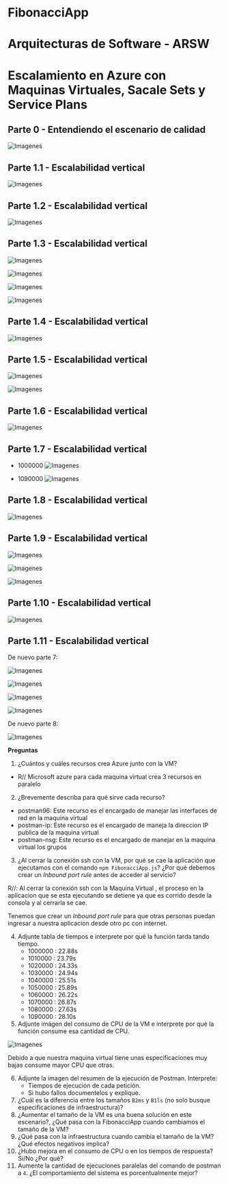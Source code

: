 # FibonacciApp

# Arquitecturas de Software - ARSW

# Escalamiento en Azure con Maquinas Virtuales, Sacale Sets y Service Plans

## Parte 0 - Entendiendo el escenario de calidad

![Imagenes](https://github.com/checho1998/FibonacciApp/blob/master/Imagenes/primera.PNG)

## Parte 1.1 - Escalabilidad vertical

![Imagenes](https://github.com/checho1998/FibonacciApp/blob/master/Imagenes/segunda.PNG)

## Parte 1.2 - Escalabilidad vertical

![Imagenes](https://github.com/checho1998/FibonacciApp/blob/master/Imagenes/tercera.PNG)

## Parte 1.3 - Escalabilidad vertical

![Imagenes](https://github.com/checho1998/FibonacciApp/blob/master/Imagenes/cuartaA.PNG)

![Imagenes](https://github.com/checho1998/FibonacciApp/blob/master/Imagenes/cuartaB.PNG)

![Imagenes](https://github.com/checho1998/FibonacciApp/blob/master/Imagenes/cuartaC.PNG)

![Imagenes](https://github.com/checho1998/FibonacciApp/blob/master/Imagenes/cuartaD.PNG)

## Parte 1.4 - Escalabilidad vertical

![Imagenes](https://github.com/checho1998/FibonacciApp/blob/master/Imagenes/quinta.PNG)


## Parte 1.5 - Escalabilidad vertical

![Imagenes](https://github.com/checho1998/FibonacciApp/blob/master/Imagenes/sextaA.PNG)


![Imagenes](https://github.com/checho1998/FibonacciApp/blob/master/Imagenes/sextaB.PNG)

## Parte 1.6 - Escalabilidad vertical

![Imagenes](https://github.com/checho1998/FibonacciApp/blob/master/Imagenes/septima.PNG)

## Parte 1.7 - Escalabilidad vertical

- 1000000
![Imagenes](https://github.com/checho1998/FibonacciApp/blob/master/Imagenes/octavaA.PNG)

- 1090000
![Imagenes](https://github.com/checho1998/FibonacciApp/blob/master/Imagenes/octavaB.PNG)

## Parte 1.8 - Escalabilidad vertical

![Imagenes](https://github.com/checho1998/FibonacciApp/blob/master/Imagenes/novena.PNG)

## Parte 1.9 - Escalabilidad vertical

![Imagenes](https://github.com/checho1998/FibonacciApp/blob/master/Imagenes/diez.PNG)

![Imagenes](https://github.com/checho1998/FibonacciApp/blob/master/Imagenes/diezB.PNG)

![Imagenes](https://github.com/checho1998/FibonacciApp/blob/master/Imagenes/diezC.PNG)

## Parte 1.10 - Escalabilidad vertical

![Imagenes](https://github.com/checho1998/FibonacciApp/blob/master/Imagenes/size.PNG)

## Parte 1.11 - Escalabilidad vertical

De nuevo parte 7:
 
![Imagenes](https://github.com/checho1998/FibonacciApp/blob/master/Imagenes/1010000Mejorado.PNG)


![Imagenes](https://github.com/checho1998/FibonacciApp/blob/master/Imagenes/1030000M.PNG)


![Imagenes](https://github.com/checho1998/FibonacciApp/blob/master/Imagenes/1050000M.PNG)


![Imagenes](https://github.com/checho1998/FibonacciApp/blob/master/Imagenes/1090000M.PNG)

De nuevo parte 8: 


![Imagenes](https://github.com/checho1998/FibonacciApp/blob/master/Imagenes/mejorado.PNG)


**Preguntas**

1. ¿Cuántos y cuáles recursos crea Azure junto con la VM?

 - R// Microsoft azure para cada maquina virtual crea 3 recursos en paralelo
 
2. ¿Brevemente describa para qué sirve cada recurso?

 - postman96: Este recurso es el encargado de manejar las interfaces de red en la maquina virtual
 - postman-ip: Este recurso es el encargado de maneja la direccion IP publica de la maquina virtual 
 - postman-nsg: Este recurso es el encargado de manejar en la maquina virtual los grupos
 
 
3. ¿Al cerrar la conexión ssh con la VM, por qué se cae la aplicación que ejecutamos con el comando `npm FibonacciApp.js`? ¿Por qué debemos crear un *Inbound port rule* antes de acceder al servicio?
 
 R//:  Al cerrar la conexión ssh con la Maquina Virtual , el proceso en la aplicacion que se esta ejecutando se detiene ya que es   corrido desde la consola y al cerrarla se cae.
 
 Tenemos que crear un *Inbound port rule* para que otras personas puedan ingresar a nuestra aplicacion desde otro pc con internet.
 
4. Adjunte tabla de tiempos e interprete por qué la función tarda tando tiempo.
   - 1000000 : 22.88s
   - 1010000 : 23.79s
   - 1020000 : 24.33s
   - 1030000 : 24.94s
   - 1040000 : 25.51s
   - 1050000 : 25.89s
   - 1060000 : 26.22s
   - 1070000 : 26.87s
   - 1080000 : 27.63s
   - 1090000 : 28.10s
5. Adjunte imágen del consumo de CPU de la VM e interprete por qué la función consume esa cantidad de CPU.

![Imagenes](https://github.com/checho1998/FibonacciApp/blob/master/Imagenes/dese.PNG)

 Debido a que nuestra maquina virtual tiene unas especificaciones muy bajas consume mayor CPU que otras.
 
6. Adjunte la imagen del resumen de la ejecución de Postman. Interprete:
    * Tiempos de ejecución de cada petición.
    * Si hubo fallos documentelos y explique.
7. ¿Cuál es la diferencia entre los tamaños `B2ms` y `B1ls` (no solo busque especificaciones de infraestructura)?
8. ¿Aumentar el tamaño de la VM es una buena solución en este escenario?, ¿Qué pasa con la FibonacciApp cuando cambiamos el tamaño de la VM?
9. ¿Qué pasa con la infraestructura cuando cambia el tamaño de la VM? ¿Qué efectos negativos implica?
10. ¿Hubo mejora en el consumo de CPU o en los tiempos de respuesta? Si/No ¿Por qué?
11. Aumente la cantidad de ejecuciones paralelas del comando de postman a `4`. ¿El comportamiento del sistema es porcentualmente mejor?


